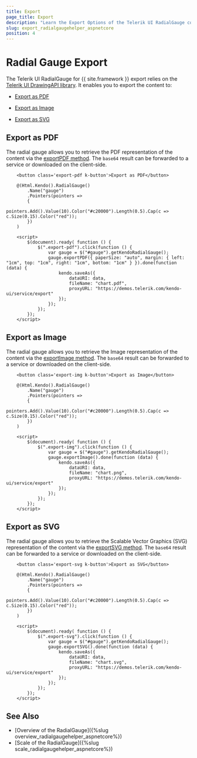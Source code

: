 ```yaml
---
title: Export
page_title: Export
description: "Learn the Export Options of the Telerik UI RadialGauge component for {{ site.framework }}."
slug: export_radialgaugehelper_aspnetcore
position: 4
---
```


# Radial Gauge Export

The Telerik UI RadialGauge for {{ site.framework }} export relies on the [Telerik UI DrawingAPI library](https://docs.telerik.com/kendo-ui/framework/drawing/dom-elements/overview). It enables you to export the content to:

* [Export as PDF](#export-to-pdf)

* [Export as Image](#export-to-image)

* [Export as SVG](#export-to-svg)

## Export as PDF

The radial gauge allows you to retrieve the PDF representation of the content via the [exportPDF method](https://docs.telerik.com/kendo-ui/api/javascript/dataviz/ui/radialgauge/methods/exportpdf). The `base64` result can be forwarded to a service or downloaded on the client-side.

```HtmlHelper        
    <button class='export-pdf k-button'>Export as PDF</button>
    
    @(Html.Kendo().RadialGauge()
        .Name("gauge")
        .Pointers(pointers =>
        {
            pointers.Add().Value(10).Color("#c20000").Length(0.5).Cap(c => c.Size(0.15).Color("red"));
        })
    )   

    <script>
        $(document).ready( function () {
            $(".export-pdf").click(function () {
                var gauge = $("#gauge").getKendoRadialGauge();
                gauge.exportPDF({ paperSize: "auto", margin: { left: "1cm", top: "1cm", right: "1cm", bottom: "1cm" } }).done(function (data) {
                    kendo.saveAs({
                        dataURI: data,
                        fileName: "chart.pdf",
                        proxyURL: "https://demos.telerik.com/kendo-ui/service/export"
                    });
                });
            });
        });
    </script>
```

## Export as Image

The radial gauge allows you to retrieve the Image representation of the content via the [exportImage method](https://docs.telerik.com/kendo-ui/api/javascript/dataviz/ui/radialgauge/methods/exportimage). The `base64` result can be forwarded to a service or downloaded on the client-side.

```HtmlHelper        
    <button class='export-img k-button'>Export as Image</button>

    @(Html.Kendo().RadialGauge()
        .Name("gauge")
        .Pointers(pointers =>
        {
            pointers.Add().Value(10).Color("#c20000").Length(0.5).Cap(c => c.Size(0.15).Color("red"));
        })
    )

    <script>
        $(document).ready( function () {
            $(".export-img").click(function () {
                var gauge = $("#gauge").getKendoRadialGauge();
                gauge.exportImage().done(function (data) {
                    kendo.saveAs({
                        dataURI: data,
                        fileName: "chart.png",
                        proxyURL: "https://demos.telerik.com/kendo-ui/service/export"
                    });
                });
            });
        });
    </script>
```

## Export as SVG

The radial gauge allows you to retrieve the Scalable Vector Graphics (SVG) representation of the content via the [exportSVG method](https://docs.telerik.com/kendo-ui/api/javascript/dataviz/ui/radialgauge/methods/exportsvg). The `base64` result can be forwarded to a service or downloaded on the client-side.

```HtmlHelper        
    <button class='export-svg k-button'>Export as SVG</button>

    @(Html.Kendo().RadialGauge()
        .Name("gauge")
        .Pointers(pointers =>
        {
            pointers.Add().Value(10).Color("#c20000").Length(0.5).Cap(c => c.Size(0.15).Color("red"));
        })
    )

    <script>
        $(document).ready( function () {
            $(".export-svg").click(function () {
                var gauge = $("#gauge").getKendoRadialGauge();
                gauge.exportSVG().done(function (data) {
                    kendo.saveAs({
                        dataURI: data,
                        fileName: "chart.svg",
                        proxyURL: "https://demos.telerik.com/kendo-ui/service/export"
                    });
                });
            });
        });
    </script>
```

## See Also

* [Overview of the RadialGauge]({%slug overview_radialgaugehelper_aspnetcore%})
* [Scale of the RadialGauge]({%slug scale_radialgaugehelper_aspnetcore%})
